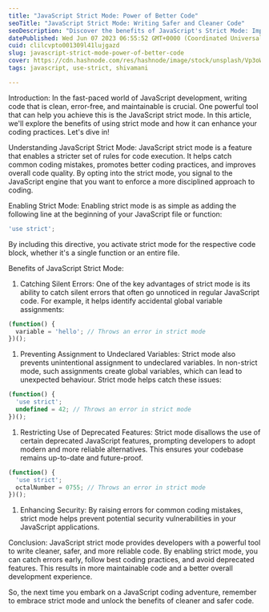 ```yaml
---
title: "JavaScript Strict Mode: Power of Better Code"
seoTitle: "JavaScript Strict Mode: Writing Safer and Cleaner Code"
seoDescription: "Discover the benefits of JavaScript's Strict Mode: Improve code quality, catch errors, and enhance security. Explore examples and best practices."
datePublished: Wed Jun 07 2023 06:55:52 GMT+0000 (Coordinated Universal Time)
cuid: clilcvpto001309l41lujgazd
slug: javascript-strict-mode-power-of-better-code
cover: https://cdn.hashnode.com/res/hashnode/image/stock/unsplash/Vp3oWLsPOss/upload/c5f7592abfe26f36d943bd6ca6022d1b.jpeg
tags: javascript, use-strict, shivamani

---
```


Introduction: In the fast-paced world of JavaScript development, writing code that is clean, error-free, and maintainable is crucial. One powerful tool that can help you achieve this is the JavaScript strict mode. In this article, we'll explore the benefits of using strict mode and how it can enhance your coding practices. Let's dive in!

Understanding JavaScript Strict Mode: JavaScript strict mode is a feature that enables a stricter set of rules for code execution. It helps catch common coding mistakes, promotes better coding practices, and improves overall code quality. By opting into the strict mode, you signal to the JavaScript engine that you want to enforce a more disciplined approach to coding.

Enabling Strict Mode: Enabling strict mode is as simple as adding the following line at the beginning of your JavaScript file or function:

```javascript
'use strict';
```

By including this directive, you activate strict mode for the respective code block, whether it's a single function or an entire file.

Benefits of JavaScript Strict Mode:

1. Catching Silent Errors: One of the key advantages of strict mode is its ability to catch silent errors that often go unnoticed in regular JavaScript code. For example, it helps identify accidental global variable assignments:
    

```javascript
(function() {
  variable = 'hello'; // Throws an error in strict mode
})();
```

1. Preventing Assignment to Undeclared Variables: Strict mode also prevents unintentional assignment to undeclared variables. In non-strict mode, such assignments create global variables, which can lead to unexpected behaviour. Strict mode helps catch these issues:
    

```javascript
(function() {
  'use strict';
  undefined = 42; // Throws an error in strict mode
})();
```

1. Restricting Use of Deprecated Features: Strict mode disallows the use of certain deprecated JavaScript features, prompting developers to adopt modern and more reliable alternatives. This ensures your codebase remains up-to-date and future-proof.
    

```javascript
(function() {
  'use strict';
  octalNumber = 0755; // Throws an error in strict mode
})();
```

1. Enhancing Security: By raising errors for common coding mistakes, strict mode helps prevent potential security vulnerabilities in your JavaScript applications.
    

Conclusion: JavaScript strict mode provides developers with a powerful tool to write cleaner, safer, and more reliable code. By enabling strict mode, you can catch errors early, follow best coding practices, and avoid deprecated features. This results in more maintainable code and a better overall development experience.

So, the next time you embark on a JavaScript coding adventure, remember to embrace strict mode and unlock the benefits of cleaner and safer code.